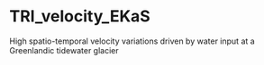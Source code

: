 # TRI_velocity_EKaS
High spatio-temporal velocity variations driven by water input at a Greenlandic tidewater glacier
